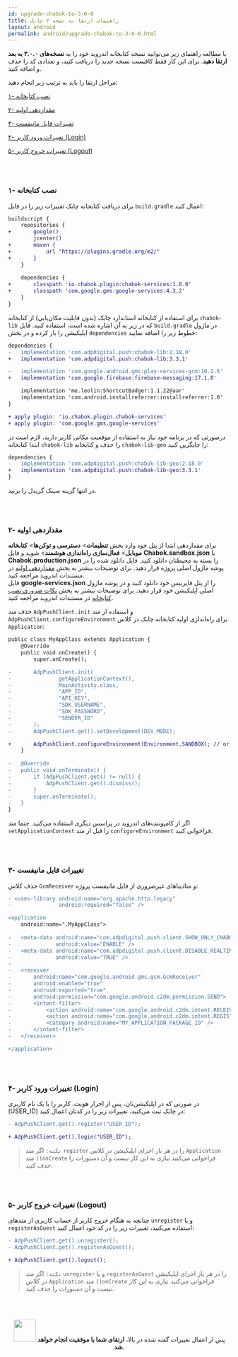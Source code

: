 ```yaml
---
id: upgrade-chabok-to-3-0-0
title: راهنمای ارتقا به نسخه ۳ چابک
layout: android
permalink: android/upgrade-chabok-to-3-0-0.html
---
```


با مطالعه راهنمای زیر می‌توانید نسخه کتابخانه اندروید خود را به **نسخه‌های ۳.۰.۰ به بعد ارتقا دهید**. برای این کار فقط کافیست نسخه جدید را دریافت کنید، و تعدادی کد را حذف و اضافه کنید.

مراحل ارتقا را باید به ترتیب زیر انجام دهید:

[۱- نصب کتابخانه](/android/upgrade-chabok-to-3-0-0.html#۱--نصب-کتابخانه)

[۲- مقداردهی اولیه](/android/upgrade-chabok-to-3-0-0.html#۲--مقداردهی-اولیه)

[۳- تغییرات فایل مانیفست](/android/upgrade-chabok-to-3-0-0.html#۳--تغییرات-فایل-مانیفست)

[۴- تغییرات ورود کاربر (Login)](/android/upgrade-chabok-to-3-0-0.html#۴--تغییرات-ورود-کاربر-login)

[۵- تغییرات خروج کاربر (Logout)](/android/upgrade-chabok-to-3-0-0.html#۵--تغییرات-خروج-کاربر-logout)

<br><br>

### ۱- نصب کتابخانه

برای دریافت کتابخانه چابک تغییرات زیر را در فایل `build.gradle` اعمال کنید:

```diff
buildscript {
    repositories {
+       google()
        jcenter()
+       maven {
+           url "https://plugins.gradle.org/m2/" 
+       }
    }
    
    dependencies {    
+       classpath 'io.chabok.plugin:chabok-services:1.0.0'
+       classpath 'com.google.gms:google-services:4.3.2'
    }
}
```

برای استفاده از کتابخانه استاندارد چابک (بدون قابلیت مکان‌یابی) از کتابخانه `chabok-lib` که در زیر به آن اشاره‌ شده است، استفاده کنید.
فایل `build.gradle` در ماژول اپلیکیشن را باز کرده و در بخش `dependencies` خطوط زیر را اضافه نمایید:

```diff
dependencies {
-   implementation 'com.adpdigital.push:chabok-lib:2.18.0'
+   implementation 'com.adpdigital.push:chabok-lib:3.3.1'

-   implementation 'com.google.android.gms:play-services-gcm:10.2.6'
+   implementation 'com.google.firebase:firebase-messaging:17.1.0'

    implementation 'me.leolin:ShortcutBadger:1.1.22@aar'
    implementation 'com.android.installreferrer:installreferrer:1.0'
}

+ apply plugin: 'io.chabok.plugin.chabok-services'
+ apply plugin: 'com.google.gms.google-services'
```

درصورتی که در برنامه خود نیاز به استفاده از موقعیت مکانی کاربر دارید، لازم است در ابتدا کتابخانه `chabok-lib` را حذف و کتابخانه `chabok-lib-geo` را جایگزین کنید:

```diff
dependencies {
-   implementation 'com.adpdigital.push:chabok-lib-geo:2.18.0'
+   implementation 'com.adpdigital.push:chabok-lib-geo:3.3.1'
}
```

در انتها گزینه سینک گریدل را بزنید.

<br><br>

### ۲- مقداردهی اولیه

برای مقداردهی ابتدا از پنل خود وارد بخش **تنظیمات**> **دسترسی و توکن‌ها**> **کتابخانه موبایل**> **فعال‌سازی راه‌اندازی هوشمند**> شوید و فایل **Chabok.sandbox.json** یا **Chabok.production.json** را بسته به محیطتان دانلود کنید. 
فایل دانلود شده را در پوشه ماژول اصلی پروژه قرار دهید. 
برای توضیحات بیشتر به بخش [مقداردهی اولیه](/android/sdk-setup.html#۲--مقداردهی-اولیه-initialize) در مستندات اندروید مراجعه کنید.
<br>
فایل **google-services.json** را از پنل فایربیس خود دانلود کنید و در پوشه ماژول اصلی اپلیکیشن خود قرار دهید. 
برای توضیحات بیشتر به بخش [نکات ضروری نصب کتابخانه](/android/sdk-setup.html#نکات-ضروری-نصب-کتابخانه) در مستندات اندروید مراجعه کنید.
<br>

حذف متد `AdpPushClient.init` و استفاده از متد `AdpPushClient.configureEnvironment` برای راه‌اندازی اولیه کتابخانه چابک در کلاس `Application`:

```diff
public class MyAppClass extends Application {
    @Override
    public void onCreate() {
        super.onCreate();  

-       AdpPushClient.init(
-               getApplicationContext(),
-               MainActivity.class,
-               "APP_ID",
-               "API_KEY",
-               "SDK_USERNAME",
-               "SDK_PASSWORD",
-               "SENDER_ID"
-       ); 
-       AdpPushClient.get().setDevelopment(DEV_MODE);

+       AdpPushClient.configureEnvironment(Environment.SANDBOX); // or PRODUCTION
    }
 
-   @Override
-   public void onTerminate() {
-       if (AdpPushClient.get() != null) {
-           AdpPushClient.get().dismiss();
-       }
-       super.onTerminate();
-   }
}
```

اگر از کامپوننت‌های اندروید در پراسس دیگری استفاده می‌کنید. حتما متد `setApplicationContext` را قبل از متد `configureEnvironment` فراخوانی کنید.

<br><br>

### ۳- تغییرات فایل مانیفست

حذف کلاس `GcmReceiver` و متادیتاهای غیرضروری از فایل مانیفست پروژه:

```diff
- <uses-library android:name="org.apache.http.legacy"
-               android:required="false" />   

<application
    android:name=".MyAppClass">
    
-   <meta-data android:name="com.adpdigital.push.client.SHOW_ONLY_CHABOK_NOTIFICATIONS"
-              android:value="ENABLE" />
-   <meta-data android:name="com.adpdigital.push.client.DISABLE_REALTIME"
-              android:value="TRUE" />
-
-   <receiver
-       android:name="com.google.android.gms.gcm.GcmReceiver"
-       android:enabled="true"
-       android:exported="true"
-       android:permission="com.google.android.c2dm.permission.SEND">
-       <intent-filter>
-           <action android:name="com.google.android.c2dm.intent.RECEIVE" />
-           <action android:name="com.google.android.c2dm.intent.REGISTRATION" />
-           <category android:name="MY_APPLICATION_PACKAGE_ID" />
-       </intent-filter>
-   </receiver>

</application>
```

<br><br>

### ۴- تغییرات ورود کاربر (Login)

در صورتی که در اپلیکیشن‌تان، پس از احراز هویت، کاربر را با یک نام کاربری (USER_ID) در چابک ثبت می‌کنید، تغییرات زیر را در کدتان اعمال کنید:

```diff
- AdpPushClient.get().register("USER_ID");

+ AdpPushClient.get().login("USER_ID"); 
```

> `نکته:` اگر متد `register` را در هر بار اجرای اپلیکیشن در کلاس `Application` متد `()onCreate` فراخوانی می‌کنید نیازی به این کار نیست و آن دستورات را حذف کنید.

<br><br>

### ۵- تغییرات خروج کاربر (Logout)

چنانچه به هنگام خروج کاربر از حساب کاربری از متدهای `unregister` و یا `registerAsGuest` استفاده می‌کنید، تغییرات زیر را در کد خود اعمال کنید:

```diff
- AdpPushClient.get().unregister();
- AdpPushClient.get().registerAsGuest();

+ AdpPushClient.get().logout();
```

> `نکته:` اگر متد `unregister` و یا `registerAsGuest` را در هر بار اجرای اپلیکیشن در کلاس `Application` متد `()onCreate` فراخوانی می‌کنید نیازی به این کار نیست و آن دستورات را حذف کنید.

<br><br>

<p style="text-align: center;">
    <img src="http://uupload.ir/files/l3ij_done.jpg" style="height:50px;" />
    پس از اعمال تغییرات گفته شده در بالا، <b>ارتقای شما با موفقیت انجام خواهد شد.</b>
</p>
